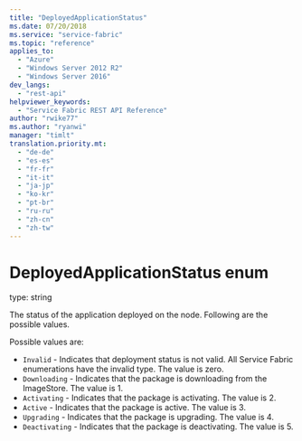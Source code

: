 ```yaml
---
title: "DeployedApplicationStatus"
ms.date: 07/20/2018
ms.service: "service-fabric"
ms.topic: "reference"
applies_to: 
  - "Azure"
  - "Windows Server 2012 R2"
  - "Windows Server 2016"
dev_langs: 
  - "rest-api"
helpviewer_keywords: 
  - "Service Fabric REST API Reference"
author: "rwike77"
ms.author: "ryanwi"
manager: "timlt"
translation.priority.mt: 
  - "de-de"
  - "es-es"
  - "fr-fr"
  - "it-it"
  - "ja-jp"
  - "ko-kr"
  - "pt-br"
  - "ru-ru"
  - "zh-cn"
  - "zh-tw"
---
```

# DeployedApplicationStatus enum

type: string

The status of the application deployed on the node. Following are the possible values.


Possible values are: 

  - `Invalid` - Indicates that deployment status is not valid. All Service Fabric enumerations have the invalid type. The value is zero.
  - `Downloading` - Indicates that the package is downloading from the ImageStore. The value is 1.
  - `Activating` - Indicates that the package is activating. The value is 2.
  - `Active` - Indicates that the package is active. The value is 3.
  - `Upgrading` - Indicates that the package is upgrading. The value is 4.
  - `Deactivating` - Indicates that the package is deactivating. The value is 5.

